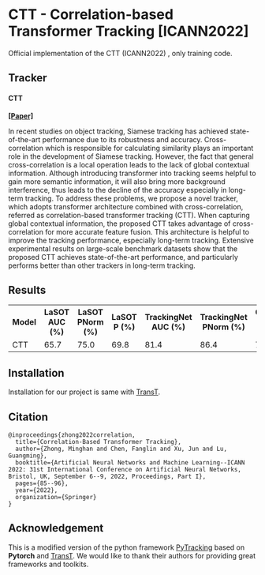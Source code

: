 # CTT - Correlation-based Transformer Tracking [ICANN2022]
Official implementation of the CTT (ICANN2022) , only training code.


## Tracker
#### CTT ####

[**[Paper]**](https://link.springer.com/chapter/10.1007/978-3-031-15919-0_8)

In recent studies on object tracking, Siamese tracking has achieved state-of-the-art performance due to its robustness and accuracy. Cross-correlation which is responsible for calculating similarity plays an important role in the development of Siamese tracking. However, the fact that general cross-correlation is a local operation leads to the lack of global contextual information. Although introducing transformer into tracking seems helpful to gain more semantic information, it will also bring more background interference, thus leads to the decline of the accuracy especially in long-term tracking. To address these problems, we propose a novel tracker, which adopts transformer architecture combined with cross-correlation, referred as correlation-based transformer tracking (CTT). When capturing global contextual information, the proposed CTT takes advantage of cross-correlation for more accurate feature fusion. This architecture is helpful to improve the tracking performance, especially long-term tracking. Extensive experimental results on large-scale benchmark datasets show that the proposed CTT achieves state-of-the-art performance, and particularly performs better than other trackers in long-term tracking.




## Results

<table>
  <tr>
    <th>Model</th>
    <th>LaSOT<br>AUC (%)</th>
    <th>LaSOT<br>PNorm (%)</th>
    <th>LaSOT<br>P (%)</th>
    <th>TrackingNet<br>AUC (%)</th>
    <th>TrackingNet<br>PNorm (%)</th>
    <th>OTB100<br>AUC (%)</th>
    <th>UAV123<br>AUC (%)</th>

  </tr>
  <tr>
    <td>CTT</td>
    <td>65.7</td>
    <td>75.0</td>
    <td>69.8</td>
    <td>81.4</td>
    <td>86.4</td>
    <td>70.1</td>
    <td>68.6</td>
  </tr>

</table>

## Installation
Installation for our project is same with [TransT](https://github.com/chenxin-dlut/TransT).

## Citation

```
@inproceedings{zhong2022correlation,
  title={Correlation-Based Transformer Tracking},
  author={Zhong, Minghan and Chen, Fanglin and Xu, Jun and Lu, Guangming},
  booktitle={Artificial Neural Networks and Machine Learning--ICANN 2022: 31st International Conference on Artificial Neural Networks, Bristol, UK, September 6--9, 2022, Proceedings, Part I},
  pages={85--96},
  year={2022},
  organization={Springer}
}
```  

## Acknowledgement
This is a modified version of the python framework [PyTracking](https://github.com/visionml/pytracking) based on **Pytorch** and [TransT](https://github.com/chenxin-dlut/TransT). 
We would like to thank their authors for providing great frameworks and toolkits.


